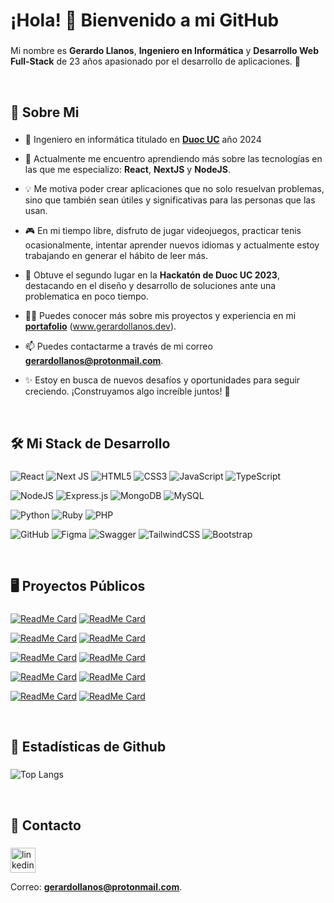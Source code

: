 <h1 align="left">¡Hola! 👋 Bienvenido a mi GitHub</h1>

###

<p align="left">Mi nombre es <b>Gerardo Llanos</b>, <b>Ingeniero en Informática</b> y <b>Desarrollo Web Full-Stack</b> de 23 años apasionado por el desarrollo de aplicaciones. 🚀
</p>  

<br/>

###

<h2 align="left">👤 Sobre Mi</h2>

###

<p align="left">  

- 🏦 Ingeniero en informática titulado en [**Duoc UC**](https://www.duoc.cl/) año 2024 

- 🌱 Actualmente me encuentro aprendiendo más sobre las tecnologías en las que me especializo: **React**, **NextJS** y **NodeJS**.

- 💡 Me motiva poder crear aplicaciones que no solo resuelvan problemas, sino que también sean útiles y significativas para las personas que las usan.

- 🎮 En mi tiempo libre, disfruto de jugar videojuegos, practicar tenis ocasionalmente, intentar aprender nuevos idiomas y actualmente estoy trabajando en generar el hábito de leer más.

- 🥈 Obtuve el segundo lugar en la **Hackatón de Duoc UC 2023**, destacando en el diseño y desarrollo de soluciones ante una problematica en poco tiempo.

- 👨‍💻 Puedes conocer más sobre mis proyectos y experiencia en mi [**portafolio**](https://www.gerardollanos.dev) (www.gerardollanos.dev).

- 📫 Puedes contactarme a través de mi correo **gerardollanos@protonmail.com**.

- ✨ Estoy en busca de nuevos desafíos y oportunidades para seguir creciendo. ¡Construyamos algo increíble juntos! 🚀

</p>

<br/>

###

<h2 align="left">🛠️ Mi Stack de Desarrollo</h2>

###

<div align="left">



![React](https://img.shields.io/badge/react-%2320232a.svg?style=for-the-badge&logo=react&logoColor=%2361DAFB) 
![Next JS](https://img.shields.io/badge/Next-black?style=for-the-badge&logo=next.js&logoColor=white) 
![HTML5](https://img.shields.io/badge/html5-%23E34F26.svg?style=for-the-badge&logo=html5&logoColor=white) 
![CSS3](https://img.shields.io/badge/css3-%231572B6.svg?style=for-the-badge&logo=css3&logoColor=white) 
![JavaScript](https://img.shields.io/badge/javascript-%23323330.svg?style=for-the-badge&logo=javascript&logoColor=%23F7DF1E)  ![TypeScript](https://img.shields.io/badge/typescript-%23007ACC.svg?style=for-the-badge&logo=typescript&logoColor=white) 

![NodeJS](https://img.shields.io/badge/node.js-6DA55F?style=for-the-badge&logo=node.js&logoColor=white) 
![Express.js](https://img.shields.io/badge/express.js-%23404d59.svg?style=for-the-badge&logo=express&logoColor=%2361DAFB)
![MongoDB](https://img.shields.io/badge/MongoDB-%234ea94b.svg?style=for-the-badge&logo=mongodb&logoColor=white)
![MySQL](https://img.shields.io/badge/mysql-4479A1.svg?style=for-the-badge&logo=mysql&logoColor=white)

![Python](https://img.shields.io/badge/python-3670A0?style=for-the-badge&logo=python&logoColor=ffdd54) 
![Ruby](https://img.shields.io/badge/ruby-%23CC342D.svg?style=for-the-badge&logo=ruby&logoColor=white)
![PHP](https://img.shields.io/badge/php-%23777BB4.svg?style=for-the-badge&logo=php&logoColor=white)


![GitHub](https://img.shields.io/badge/github-%23121011.svg?style=for-the-badge&logo=github&logoColor=white) ![Figma](https://img.shields.io/badge/figma-%23F24E1E.svg?style=for-the-badge&logo=figma&logoColor=white)  ![Swagger](https://img.shields.io/badge/-Swagger-%23Clojure?style=for-the-badge&logo=swagger&logoColor=white) 
![TailwindCSS](https://img.shields.io/badge/tailwindcss-%2338B2AC.svg?style=for-the-badge&logo=tailwind-css&logoColor=white)
![Bootstrap](https://img.shields.io/badge/bootstrap-%238511FA.svg?style=for-the-badge&logo=bootstrap&logoColor=white)


</div>

<br/>

###

<h2 align="left">🖥️ Proyectos Públicos</h2>

###

<p align="left">  

[![ReadMe Card](https://github-readme-stats.vercel.app/api/pin/?username=gerardoLlanosCortes&repo=RichText-Blog-Test-w-React-Node)](https://github.com/gerardoLlanosCortes/RichText-Blog-Test-w-React-Node) [![ReadMe Card](https://github-readme-stats.vercel.app/api/pin/?username=gerardoLlanosCortes&repo=React-quill-Test-Completo-w-React-Nodejs)](https://github.com/gerardoLlanosCortes/React-quill-Test-Completo-w-React-Nodejs)

[![ReadMe Card](https://github-readme-stats.vercel.app/api/pin/?username=gerardoLlanosCortes&repo=React-Trello-Dnd)](https://github.com/gerardoLlanosCortes/React-Trello-Dnd) [![ReadMe Card](https://github-readme-stats.vercel.app/api/pin/?username=gerardoLlanosCortes&repo=React-Webpay-Test)](https://github.com/gerardoLlanosCortes/React-Webpay-Test)


[![ReadMe Card](https://github-readme-stats.vercel.app/api/pin/?username=gerardoLlanosCortes&repo=Blog-React-MySQL)](https://github.com/gerardoLlanosCortes/Blog-React-MySQL) [![ReadMe Card](https://github-readme-stats.vercel.app/api/pin/?username=gerardoLlanosCortes&repo=React-Node-Prueba-JWT-Simple)](https://github.com/gerardoLlanosCortes/React-Node-Prueba-JWT-Simple)

[![ReadMe Card](https://github-readme-stats.vercel.app/api/pin/?username=gerardoLlanosCortes&repo=NextJs-Ruby-on-Rails-Auth)](https://github.com/gerardoLlanosCortes/NextJs-Ruby-on-Rails-Auth) [![ReadMe Card](https://github-readme-stats.vercel.app/api/pin/?username=gerardoLlanosCortes&repo=Nextjs15-i18n)](https://github.com/gerardoLlanosCortes/Nextjs15-i18n)


[![ReadMe Card](https://github-readme-stats.vercel.app/api/pin/?username=gerardoLlanosCortes&repo=NextJs-Simple-Location-Tracker)](https://github.com/gerardoLlanosCortes/NextJs-Simple-Location-Tracker) [![ReadMe Card](https://github-readme-stats.vercel.app/api/pin/?username=gerardoLlanosCortes&repo=Awwward-website-clone)](https://github.com/gerardoLlanosCortes/Awwward-website-clone)


</p>

<br/>

###

<h2 align="left">📧 Estadísticas de Github</h2>

###

<div align="left"> 

![Top Langs](https://github-readme-stats.vercel.app/api/top-langs/?username=gerardoLlanosCortes&langs_count=5)

</div>

<br/>

###

<h2 align="left">📧 Contacto</h2>

###

<div align="left"> 

[<img src="https://cdn.jsdelivr.net/gh/devicons/devicon/icons/linkedin/linkedin-original.svg" height="40" alt="linkedin logo"  />](https://www.linkedin.com/in/gerardo-llanos-cortes/) 

Correo: **gerardollanos@protonmail.com**.
</div>